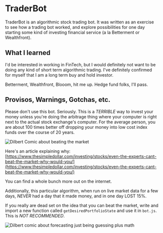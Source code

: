 # TraderBot

TraderBot is an algorithmic stock trading bot. It was written as an exercise to see how a trading bot worked, and explore possibilities for one day starting some kind of investing financial service (a la Betterment or Wealthfront).

## What I learned

I'd be interested in working in FinTech, but I would definitely not want to be doing any kind of short term algorithmic trading. I've definitely confirmed for myself that I am a long term buy and hold investor. 

Betterment, Wealthfront, Blooom, hit me up. Hedge fund folks, I'll pass. 

## Provisos, Warnings, Gotchas, etc.

Please don't use this bot. Seriously. This is a _TERRIBLE_ way to invest your money unless you're doing the arbitrage thing where your computer is right next to the actual stock exchange's computer. For the average person, you are about 100 times better off dropping your money into low cost index funds over the course of 20 years. 

![Dilbert Comic about beating the market](https://ritholtz.com/wp-content/uploads/2015/02/dilbert.gif)

Here's an article explaining why: [https://www.thesimpledollar.com/investing/stocks/even-the-experts-cant-beat-the-market-why-would-you/](https://www.thesimpledollar.com/investing/stocks/even-the-experts-cant-beat-the-market-why-would-you/)

You can find a whole bunch more out on the internet.

Additionally, this particular algorithm, when run on live market data for a few days, _NEVER_ had a day that it made money, and in one day LOST 15%. 

If you really are dead set on the idea that you can beat the market, write and import a new function called `getDesiredPortfolioState` and use it in `bot.js`. This is _*NOT RECOMMENDED*_. 

![Dilbert comic about forecasting just being guessing plus math](https://i.pinimg.com/originals/8f/21/b0/8f21b0f186ba65c13f63a9b1805349cd.gif)
